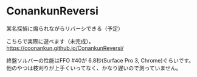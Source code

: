 # ConankunReversi
某名探偵に煽られながらリバーシできる（予定）

こちらで実際に遊べます（未完成）。 <https://coonankun.github.io/ConankunReversi/>

終盤ソルバーの性能はFFO #40が 6.8秒(Surface Pro 3, Chrome)ぐらいです。
他のやつは枝刈りが上手くいってなく、かなり遅いので測っていません。